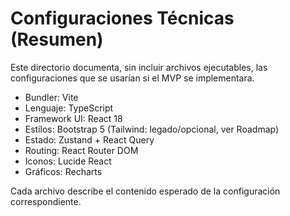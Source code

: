 # Configuraciones Técnicas (Resumen)

Este directorio documenta, sin incluir archivos ejecutables, las configuraciones que se usarían si el MVP se implementara.

- Bundler: Vite
- Lenguaje: TypeScript
- Framework UI: React 18
- Estilos: Bootstrap 5 (Tailwind: legado/opcional, ver Roadmap)
- Estado: Zustand + React Query
- Routing: React Router DOM
- Iconos: Lucide React
- Gráficos: Recharts

Cada archivo describe el contenido esperado de la configuración correspondiente.
